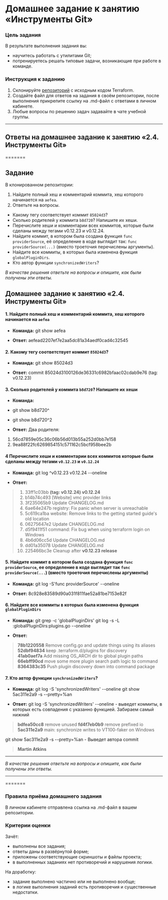 # Домашнее задание к занятию «Инструменты Git»

### Цель задания

В результате выполнения задания вы:

* научитесь работать с утилитами Git;
* потренируетесь решать типовые задачи, возникающие при работе в команде. 

### Инструкция к заданию

1. Склонируйте [репозиторий](https://github.com/hashicorp/terraform) с исходным кодом Terraform.
2. Создайте файл для ответов на задания в своём репозитории, после выполнения прикрепите ссылку на .md-файл с ответами в личном кабинете.
3. Любые вопросы по решению задач задавайте в чате учебной группы.

------


## Ответы на домашнее задание к занятию «2.4. Инструменты Git»
=======

## Задание

В клонированном репозитории:

1. Найдите полный хеш и комментарий коммита, хеш которого начинается на `aefea`.
2. Ответьте на вопросы.

* Какому тегу соответствует коммит `85024d3`?
* Сколько родителей у коммита `b8d720`? Напишите их хеши.
* Перечислите хеши и комментарии всех коммитов, которые были сделаны между тегами  v0.12.23 и v0.12.24.
* Найдите коммит, в котором была создана функция `func providerSource`, её определение в коде выглядит так: `func providerSource(...)` (вместо троеточия перечислены аргументы).
* Найдите все коммиты, в которых была изменена функция `globalPluginDirs`.
* Кто автор функции `synchronizedWriters`?

*В качестве решения ответьте на вопросы и опишите, как были получены эти ответы.*



## Домашнее задание к занятию «2.4. Инструменты Git»


#### **1.** Найдите полный хеш и комментарий коммита, хеш которого начинается на `aefea`

- **Команда:** 
git show aefea 

- **Ответ:** 
aefead2207ef7e2aa5dc81a34aedf0cad4c32545

#### **2.** Какому тегу соответствует коммит `85024d3`?

- **Команда:** 
git show 85024d3

- **Ответ:** 
commit 85024d3100126de36331c6982bfaac02cdab9e76 (tag: v0.12.23)


#### **3.** Сколько родителей у коммита `b8d720`? Напишите их хеши

- **Команда:** 
- git show b8d720^
- git show b8d720^2

- **Ответ:**
Два родителя:
1. 56cd7859e05c36c06b56d013b55a252d0bb7e158
1. 9ea88f22fc6269854151c571162c5bcf958bee2b


#### **4** Перечислите хеши и комментарии всех коммитов которые были сделаны между тегами `v0.12.23` и `v0.12.24`

- **Команда:** 
git log ^v0.12.23 v0.12.24 --oneline


- **Ответ:**
> 1. 33ff1c03bb **(tag: v0.12.24) v0.12.24**
> 2. b14b74c493 [Website] vmc provider links
> 1. 3f235065b9 Update CHANGELOG.md
> 2. 6ae64e247b registry: Fix panic when server is unreachable
> 1. 5c619ca1ba website: Remove links to the getting started guide's old location
> 1. 06275647e2 Update CHANGELOG.md
> 1. d5f9411f51 command: Fix bug when using terraform login on Windows
> 1. 4b6d06cc5d Update CHANGELOG.md
> 1. dd01a35078 Update CHANGELOG.md
> 1. 225466bc3e Cleanup after **v0.12.23 release**



#### **5.** Найдите коммит в котором была создана функция `func providerSource`, ее определение в коде выглядит так `func providerSource(...`) (вместо троеточия перечислены аргументы)

- **Команда:** 
git log -S'func providerSource' --oneline

- **Ответ:** 
8c928e83589d90a031f811fae52a81be7153e82f


#### **6.** Найдите все коммиты в которых была изменена функция `globalPluginDirs`

- **Команда:** 
git grep -c 'globalPluginDirs'
git log -s -L :globalPluginDirs:plugins.go --oneline

- **Ответ:**
> **78b1220558** Remove config.go and update things using its aliases  
> **52dbf94834** keep .terraform.d/plugins for discovery  
> **41ab0aef7a** Add missing OS_ARCH dir to global plugin paths  
> **66ebff90cd** move some more plugin search path logic to command  
> **8364383c35** Push plugin discovery down into command package  


#### **7.** Кто автор функции `synchronizedWriters`?

- **Команда:** 
git log -S 'synchronizedWriters' --oneline
git show 5ac311e2a9 -s --pretty=%an

- **Ответ:** 
git log -S 'synchronizedWriters' --oneline - выведет коммиты, в которых есть совпадения с указанно функцией. Забираем самый нижний

> **bdfea50cc8** remove unused
> **fd4f7eb0b9** remove prefixed io
> **5ac311e2a9** main: synchronize writes to VT100-faker on Windows

git show 5ac311e2a9 -s --pretty=%an -  Выведет автора commit
> **Martin Atkins**

------------


*В качестве решения ответьте на вопросы и опишите, как были получены эти ответы.*

---

=======

### Правила приёма домашнего задания

В личном кабинете отправлена ссылка на .md-файл в вашем репозитории.

### Критерии оценки

Зачёт:

* выполнены все задания;
* ответы даны в развёрнутой форме;
* приложены соответствующие скриншоты и файлы проекта;
* в выполненных заданиях нет противоречий и нарушения логики.

На доработку:

* задание выполнено частично или не выполнено вообще;
* в логике выполнения заданий есть противоречия и существенные недостатки.
